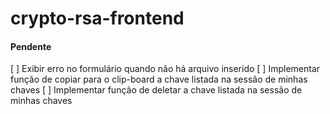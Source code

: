 # crypto-rsa-frontend

#### Pendente
[ ] Exibir erro no formulário quando não há arquivo inserido
[ ] Implementar função de copiar para o clip-board a chave listada na sessão de minhas chaves
[ ] Implementar função de deletar a chave listada na sessão de minhas chaves
